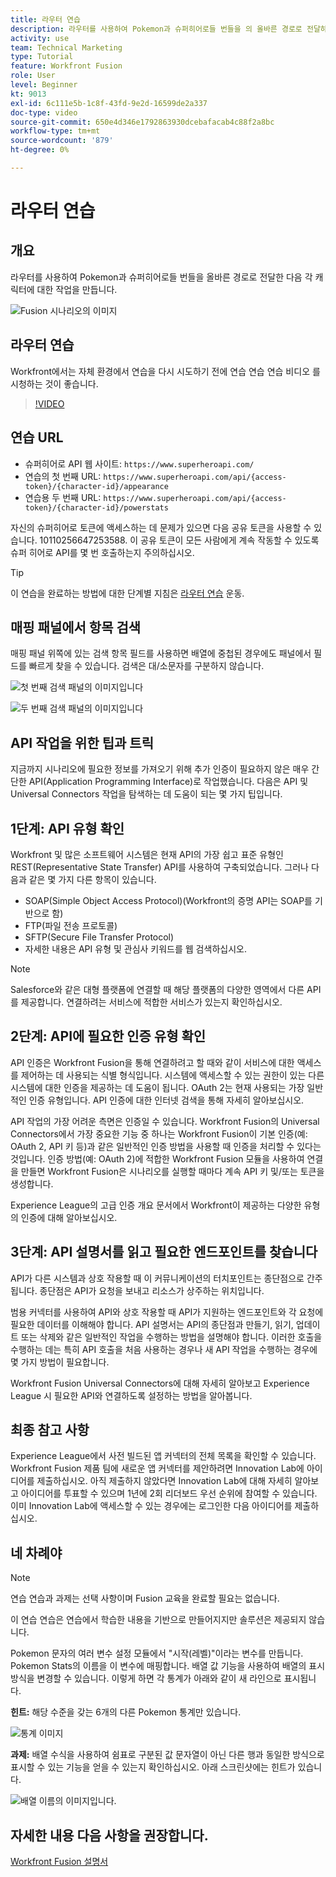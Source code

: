```yaml
---
title: 라우터 연습
description: 라우터를 사용하여 Pokemon과 슈퍼히어로들 번들을 의 올바른 경로로 전달하는 방법을 알아봅니다. [!DNL Adobe Workfront Fusion].
activity: use
team: Technical Marketing
type: Tutorial
feature: Workfront Fusion
role: User
level: Beginner
kt: 9013
exl-id: 6c111e5b-1c8f-43fd-9e2d-16599de2a337
doc-type: video
source-git-commit: 650e4d346e1792863930dcebafacab4c88f2a8bc
workflow-type: tm+mt
source-wordcount: '879'
ht-degree: 0%

---
```


# 라우터 연습

## 개요

라우터를 사용하여 Pokemon과 슈퍼히어로들 번들을 올바른 경로로 전달한 다음 각 캐릭터에 대한 작업을 만듭니다.

![Fusion 시나리오의 이미지](assets/universal-connectors-and-routing-2.png)

## 라우터 연습

Workfront에서는 자체 환경에서 연습을 다시 시도하기 전에 연습 연습 연습 비디오 를 시청하는 것이 좋습니다.

>[!VIDEO](https://video.tv.adobe.com/v/335272/?quality=12&learn=on)

## 연습 URL

* 슈퍼히어로 API 웹 사이트: `https://www.superheroapi.com/`
* 연습의 첫 번째 URL: `https://www.superheroapi.com/api/{access-token}/{character-id}/appearance`
* 연습용 두 번째 URL: `https://www.superheroapi.com/api/{access-token}/{character-id}/powerstats`

자신의 슈퍼히어로 토큰에 액세스하는 데 문제가 있으면 다음 공유 토큰을 사용할 수 있습니다. 10110256647253588. 이 공유 토큰이 모든 사람에게 계속 작동할 수 있도록 슈퍼 히어로 API를 몇 번 호출하는지 주의하십시오.

>[!TIP]
>
>이 연습을 완료하는 방법에 대한 단계별 지침은 [라우터 연습](https://experienceleague.adobe.com/docs/workfront-learn/tutorials-workfront/fusion/exercises/routers.html?lang=en) 운동.


## 매핑 패널에서 항목 검색

매핑 패널 위쪽에 있는 검색 항목 필드를 사용하면 배열에 중첩된 경우에도 패널에서 필드를 빠르게 찾을 수 있습니다. 검색은 대/소문자를 구분하지 않습니다.

![첫 번째 검색 패널의 이미지입니다](assets/universal-connectors-and-routing-3.png)

![두 번째 검색 패널의 이미지입니다](assets/universal-connectors-and-routing-4.png)

## API 작업을 위한 팁과 트릭

지금까지 시나리오에 필요한 정보를 가져오기 위해 추가 인증이 필요하지 않은 매우 간단한 API(Application Programming Interface)로 작업했습니다. 다음은 API 및 Universal Connectors 작업을 탐색하는 데 도움이 되는 몇 가지 팁입니다.

## 1단계: API 유형 확인

Workfront 및 많은 소프트웨어 시스템은 현재 API의 가장 쉽고 표준 유형인 REST(Representative State Transfer) API를 사용하여 구축되었습니다. 그러나 다음과 같은 몇 가지 다른 항목이 있습니다.

* SOAP(Simple Object Access Protocol)(Workfront의 증명 API는 SOAP를 기반으로 함)
* FTP(파일 전송 프로토콜)
* SFTP(Secure File Transfer Protocol)
* 자세한 내용은 API 유형 및 관심사 키워드를 웹 검색하십시오.

>[!NOTE]
>
>Salesforce와 같은 대형 플랫폼에 연결할 때 해당 플랫폼의 다양한 영역에서 다른 API를 제공합니다. 연결하려는 서비스에 적합한 서비스가 있는지 확인하십시오.

## 2단계: API에 필요한 인증 유형 확인

API 인증은 Workfront Fusion을 통해 연결하려고 할 때와 같이 서비스에 대한 액세스를 제어하는 데 사용되는 식별 형식입니다. 시스템에 액세스할 수 있는 권한이 있는 다른 시스템에 대한 인증을 제공하는 데 도움이 됩니다. OAuth 2는 현재 사용되는 가장 일반적인 인증 유형입니다. API 인증에 대한 인터넷 검색을 통해 자세히 알아보십시오.

API 작업의 가장 어려운 측면은 인증일 수 있습니다. Workfront Fusion의 Universal Connectors에서 가장 중요한 기능 중 하나는 Workfront Fusion이 기본 인증(예: OAuth 2, API 키 등)과 같은 일반적인 인증 방법을 사용할 때 인증을 처리할 수 있다는 것입니다. 인증 방법(예: OAuth 2)에 적합한 Workfront Fusion 모듈을 사용하여 연결을 만들면 Workfront Fusion은 시나리오를 실행할 때마다 계속 API 키 및/또는 토큰을 생성합니다.

Experience League의 고급 인증 개요 문서에서 Workfront이 제공하는 다양한 유형의 인증에 대해 알아보십시오.

## 3단계: API 설명서를 읽고 필요한 엔드포인트를 찾습니다

API가 다른 시스템과 상호 작용할 때 이 커뮤니케이션의 터치포인트는 종단점으로 간주됩니다. 종단점은 API가 요청을 보내고 리소스가 상주하는 위치입니다.

범용 커넥터를 사용하여 API와 상호 작용할 때 API가 지원하는 엔드포인트와 각 요청에 필요한 데이터를 이해해야 합니다. API 설명서는 API의 종단점과 만들기, 읽기, 업데이트 또는 삭제와 같은 일반적인 작업을 수행하는 방법을 설명해야 합니다. 이러한 호출을 수행하는 데는 특히 API 호출을 처음 사용하는 경우나 새 API 작업을 수행하는 경우에 몇 가지 방법이 필요합니다.

Workfront Fusion Universal Connectors에 대해 자세히 알아보고 Experience League 시 필요한 API와 연결하도록 설정하는 방법을 알아봅니다.

## 최종 참고 사항

Experience League에서 사전 빌드된 앱 커넥터의 전체 목록을 확인할 수 있습니다. Workfront Fusion 제품 팀에 새로운 앱 커넥터를 제안하려면 Innovation Lab에 아이디어를 제출하십시오. 아직 제출하지 않았다면 Innovation Lab에 대해 자세히 알아보고 아이디어를 투표할 수 있으며 1년에 2회 리더보드 우선 순위에 참여할 수 있습니다. 이미 Innovation Lab에 액세스할 수 있는 경우에는 로그인한 다음 아이디어를 제출하십시오.

## 네 차례야

>[!NOTE]
>
>연습 연습과 과제는 선택 사항이며 Fusion 교육을 완료할 필요는 없습니다.

이 연습 연습은 연습에서 학습한 내용을 기반으로 만들어지지만 솔루션은 제공되지 않습니다.

Pokemon 문자의 여러 변수 설정 모듈에서 &quot;시작(레벨)&quot;이라는 변수를 만듭니다. Pokemon Stats의 이름을 이 변수에 매핑합니다. 배열 값 기능을 사용하여 배열의 표시 방식을 변경할 수 있습니다. 이렇게 하면 각 통계가 아래와 같이 새 라인으로 표시됩니다.

**힌트:** 해당 수준을 갖는 6개의 다른 Pokemon 통계만 있습니다.

![통계 이미지](assets/universal-connectors-and-routing-5.png)

**과제:** 배열 수식을 사용하여 쉼표로 구분된 값 문자열이 아닌 다른 행과 동일한 방식으로 표시할 수 있는 기능을 얻을 수 있는지 확인하십시오. 아래 스크린샷에는 힌트가 있습니다.

![배열 이름의 이미지입니다.](assets/universal-connectors-and-routing-6.png)

## 자세한 내용 다음 사항을 권장합니다.

[Workfront Fusion 설명서](https://experienceleague.adobe.com/docs/workfront/using/adobe-workfront-fusion/workfront-fusion-2.html?lang=en)
